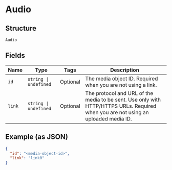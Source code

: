 
# Audio

## Structure

`Audio`

## Fields

| Name | Type | Tags | Description |
|  --- | --- | --- | --- |
| `id` | `string \| undefined` | Optional | The media object ID. Required when you are not using a link. |
| `link` | `string \| undefined` | Optional | The protocol and URL of the media to be sent. Use only with HTTP/HTTPS URLs. Required when you are not using an uploaded media ID. |

## Example (as JSON)

```json
{
  "id": "<media-object-id>",
  "link": "link0"
}
```

